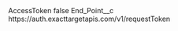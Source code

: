 <?xml version="1.0" encoding="UTF-8"?>
<CustomMetadata xmlns="http://soap.sforce.com/2006/04/metadata" xmlns:xsi="http://www.w3.org/2001/XMLSchema-instance" xmlns:xsd="http://www.w3.org/2001/XMLSchema">
    <label>AccessToken</label>
    <protected>false</protected>
    <values>
        <field>End_Point__c</field>
        <value xsi:type="xsd:string">https://auth.exacttargetapis.com/v1/requestToken</value>
    </values>
</CustomMetadata>
